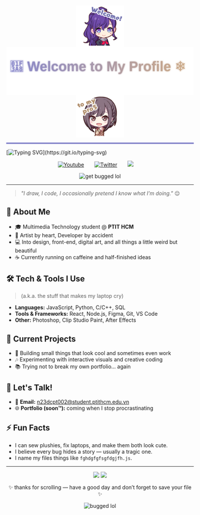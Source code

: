 <p align="center">
  <img src="./Mafuyu.png" width="130" style="vertical-align: middle;"/>
  <img src="./gradienttext.svg" height="130" style="vertical-align: middle;"/>
  <img src="./Ena.png" width="130" style="vertical-align: middle;"/>
</p>



<hr style="height:4px; background-color:#8888CC; border:none;" />

[![Typing SVG](https://readme-typing-svg.herokuapp.com?font=Fira+Code&size=25&pause=1000&color=1314FE&center=true&vCenter=true&width=1000&lines=hello%2C+my+name's+bkvanh.+nice+%E5%85%94+meet+you.)](https://git.io/typing-svg)
<p align="center">
  <a href="https://youtu.be/2Ii7UBMxWVw?si=vIX7ARuOjbyS8I_X"><img width="32px" alt="Youtube" title="Youtube" src="https://i.imgur.com/qiXu7b2.png"/></a>
  &#8287;&#8287;&#8287;&#8287;&#8287;
  <a href="https://x.com/pj_sekai/status/1538129901819158528"><img width="32px" alt="Twitter" title="Twitter" src="https://i.imgur.com/AixJgnm.png"/></a>
  &#8287;&#8287;&#8287;&#8287;&#8287;
  <a href="https://discord.gg/5UXgRt3q" alt="Discord" title="Niigo"><img width="32px" src="https://i.imgur.com/OViZO8J.png"/></a>
  &#8287;&#8287;&#8287;&#8287;&#8287;

</p>
<p align="center">
  <img src="https://media1.tenor.com/m/V8ZEl04Ef_4AAAAC/project-sekai-prsk.gif" alt="get bugged lol" width="300" />
</p>


----------------
> *"I draw, I code, I occasionally pretend I know what I’m doing."* 😌

## 🧠 About Me
- 🎓 Multimedia Technology student @ **PTIT HCM**  
- 🎨 Artist by heart, Developer by accident  
- 💻 Into design, front-end, digital art, and all things a little weird but beautiful  
- ☕ Currently running on caffeine and half-finished ideas  

## 🛠️ Tech & Tools I Use
> (a.k.a. the stuff that makes my laptop cry)
- **Languages:** JavaScript, Python, C/C++, SQL  
- **Tools & Frameworks:** React, Node.js, Figma, Git, VS Code  
- **Other:** Photoshop, Clip Studio Paint, After Effects  

## 🌈 Current Projects
- 🧩 Building small things that look cool and sometimes even work  
- 🎶 Experimenting with interactive visuals and creative coding  
- 📚 Trying not to break my own portfolio... again  

## 💬 Let's Talk!
- 💌 **Email:** n23dcpt002@student.ptithcm.edu.vn  
- 🌐 **Portfolio (soon™):** coming when I stop procrastinating  

## ⚡ Fun Facts
- I can sew plushies, fix laptops, and make them both look cute.  
- I believe every bug hides a story — usually a tragic one.  
- I name my files things like `fghdgfgfsgfdgjfh.js`.  

---

<p align="center">
  <img src="https://github-readme-stats.vercel.app/api?username=bkvananh&show_icons=true&theme=tokyonight" height="160" />
  <img src="https://github-readme-stats.vercel.app/api/top-langs/?username=bkvananh&layout=compact&theme=tokyonight" height="160" />
</p>

<p align="center">✨ thanks for scrolling — have a good day and don’t forget to save your file ✨</p>

</p>
<p align="center">
  <img src="https://media.tenor.com/p6l-QhyZUogAAAAj/cockroach-dance.gif" alt="bugged lol" width="100" />
</p>

